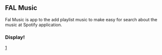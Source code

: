 ## FAL Music

Fal Music is app to the add playlist music to make easy for search about the music at Spotify application.

### Display!
[1](https://user-images.githubusercontent.com/79827631/164679639-a4f022fb-31d7-4af3-a59a-8074dd1e0da5.PNG)



